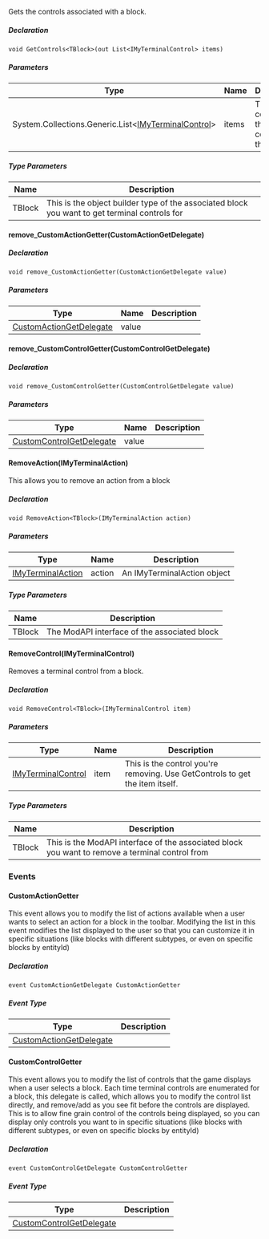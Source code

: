 Gets the controls associated with a block.

##### Declaration

```
void GetControls<TBlock>(out List<IMyTerminalControl> items)
```

##### Parameters

| Type | Name | Description |
| --- | --- | --- |
| System.Collections.Generic.List<[IMyTerminalControl](https://keensoftwarehouse.github.io/SpaceEngineersModAPI/api/Sandbox.ModAPI.Interfaces.Terminal.IMyTerminalControl.html)\> | items | The list that contains the terminal controls for this block |

##### Type Parameters

| Name | Description |
| --- | --- |
| TBlock | This is the object builder type of the associated block you want to get terminal controls for |

#### remove\_CustomActionGetter(CustomActionGetDelegate)

##### Declaration

```
void remove_CustomActionGetter(CustomActionGetDelegate value)
```

##### Parameters

| Type | Name | Description |
| --- | --- | --- |
| [CustomActionGetDelegate](https://keensoftwarehouse.github.io/SpaceEngineersModAPI/api/Sandbox.ModAPI.CustomActionGetDelegate.html) | value |     |

#### remove\_CustomControlGetter(CustomControlGetDelegate)

##### Declaration

```
void remove_CustomControlGetter(CustomControlGetDelegate value)
```

##### Parameters

| Type | Name | Description |
| --- | --- | --- |
| [CustomControlGetDelegate](https://keensoftwarehouse.github.io/SpaceEngineersModAPI/api/Sandbox.ModAPI.CustomControlGetDelegate.html) | value |     |

#### RemoveAction<TBlock>(IMyTerminalAction)

This allows you to remove an action from a block

##### Declaration

```
void RemoveAction<TBlock>(IMyTerminalAction action)
```

##### Parameters

| Type | Name | Description |
| --- | --- | --- |
| [IMyTerminalAction](https://keensoftwarehouse.github.io/SpaceEngineersModAPI/api/Sandbox.ModAPI.Interfaces.Terminal.IMyTerminalAction.html) | action | An IMyTerminalAction object |

##### Type Parameters

| Name | Description |
| --- | --- |
| TBlock | The ModAPI interface of the associated block |

#### RemoveControl<TBlock>(IMyTerminalControl)

Removes a terminal control from a block.

##### Declaration

```
void RemoveControl<TBlock>(IMyTerminalControl item)
```

##### Parameters

| Type | Name | Description |
| --- | --- | --- |
| [IMyTerminalControl](https://keensoftwarehouse.github.io/SpaceEngineersModAPI/api/Sandbox.ModAPI.Interfaces.Terminal.IMyTerminalControl.html) | item | This is the control you're removing. Use GetControls to get the item itself. |

##### Type Parameters

| Name | Description |
| --- | --- |
| TBlock | This is the ModAPI interface of the associated block you want to remove a terminal control from |

### Events

#### CustomActionGetter

This event allows you to modify the list of actions available when a user wants to select an action for a block in the toolbar. Modifying the list in this event modifies the list displayed to the user so that you can customize it in specific situations (like blocks with different subtypes, or even on specific blocks by entityId)

##### Declaration

```
event CustomActionGetDelegate CustomActionGetter
```

##### Event Type

| Type | Description |
| --- | --- |
| [CustomActionGetDelegate](https://keensoftwarehouse.github.io/SpaceEngineersModAPI/api/Sandbox.ModAPI.CustomActionGetDelegate.html) |     |

#### CustomControlGetter

This event allows you to modify the list of controls that the game displays when a user selects a block. Each time terminal controls are enumerated for a block, this delegate is called, which allows you to modify the control list directly, and remove/add as you see fit before the controls are displayed. This is to allow fine grain control of the controls being displayed, so you can display only controls you want to in specific situations (like blocks with different subtypes, or even on specific blocks by entityId)

##### Declaration

```
event CustomControlGetDelegate CustomControlGetter
```

##### Event Type

| Type | Description |
| --- | --- |
| [CustomControlGetDelegate](https://keensoftwarehouse.github.io/SpaceEngineersModAPI/api/Sandbox.ModAPI.CustomControlGetDelegate.html) |     |